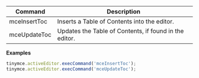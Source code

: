 
| Command      | Description                                            |
| ------------ | ------------------------------------------------------ |
| mceInsertToc | Inserts a Table of Contents into the editor.           |
| mceUpdateToc | Updates the Table of Contents, if found in the editor. |

**Examples**

```js
tinymce.activeEditor.execCommand('mceInsertToc');
tinymce.activeEditor.execCommand('mceUpdateToc');
```
